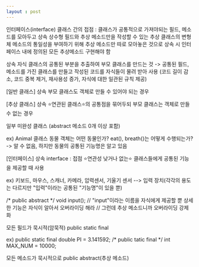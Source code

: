 ```yaml
---
layout : post
---
```


인터페이스(interface)
클래스 간의 접점 : 클래스가 공통적으로 가져야되는 필드, 메소드를 모아두고 상속
상수형 필드와 추상 메소드만을 작성할 수 있는 추상 클래스의 변형체
메소드의 통일성을 부여하기 위해 추상 메소드만 따로 모아놓은 것으로 상속 시 인터페이스 내에 정의된 모든 추상메소드 구현해야 함

상속
자식 클래스의 공통된 부분을 추출하여 부모 클래스를 만드는 것
-> 공통된 필드, 메소드를 가진 클래스를 만들고 작성된 코드를 자식들이 물려 받아 사용
(코드 길이 감소, 코드 중복 제거, 재사용성 증가, 자식에 대한 일관된 규칙 제공)

[일반 클래스] 상속
부모 클래스도 객체로 만들 수 있어야 되는 경우

[추상 클래스] 상속
⭐연관된 클래스⭐의 공통점을 묶어두되 부모 클래스는 객체로 만들 수 없는 경우

일부 미완성 클래스 (abstract 메소드 0개 이상 포함)

ex) Animal 클래스
동물 객체는 어떤 동물인가? eat(), breath()는 어떻게 수행되는가?
-> 알 수 없음, 하지만 동물의 공통된 기능명은 알고 있음


[인터페이스] 상속
interface : 접점
⭐연관성 낮거나 없는⭐ 클래스들에게 공통된 기능을 제공할 때 사용

ex) 키보드, 마우스, 스캐너, 카메라, 압력센서, 기울기 센서
--> 입력 장치(각각의 용도는 다르지만 "입력"이라는 공통된 "기능명"이 있을 뿐)

/* public abstract */ void input(); 
// "input"이라는 이름을 자식에게 제공할 뿐 상세한 기능은 자식이 알아서 오버라이딩 해라
// 그런데 추상 메소드니까 오버라이딩 강제화

모든 필드가 묵시적(암묵적) public static final

ex) public static final double PI = 3.141592;
/* public tatic final */ int MAX_NUM = 10000;

모든 메소드가 묵시적으로 public abstract(추상 메소드)
